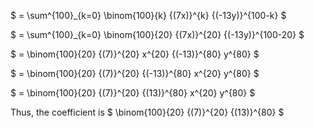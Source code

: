 $ = \sum^{100}\_{k=0} \binom{100}{k} {(7x)}^{k} {(-13y)}^{100-k} $

$ = \sum^{100}\_{k=0} \binom{100}{20} {(7x)}^{20} {(-13y)}^{100-20} $

$ = \binom{100}{20} {(7)}^{20} x^{20} {(-13)}^{80} y^{80} $

$ = \binom{100}{20} {(7)}^{20} {(-13)}^{80} x^{20} y^{80} $

$ = \binom{100}{20} {(7)}^{20} {(13)}^{80} x^{20} y^{80} $

Thus, the coefficient is $ \binom{100}{20} {(7)}^{20} {(13)}^{80} $
